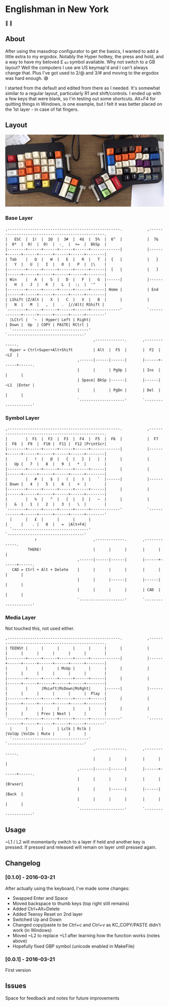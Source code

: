 Englishman in New York
===========================

:microphone: :tea:

About
------

After using the massdrop configurator to get the basics, I wanted to add a
little extra to my ergodox. Notably the Hyper hotkey, the press and hold,
and a way to have my beloved £ :pound: symbol available. Why not switch to a GB
layout? Well the computers I use are US keymap'd and I can't always change
that. Plus I've got used to 2/@ and 3/# and moving to the ergodox was hard
enough. :sweat_smile:

I started from the default and edited from there as I needed. It's somewhat
similar to a regular layout, particularly R1 and shift/controls. I ended up
with a few keys that were blank, so I'm testing out some shortcuts. Alt+F4 for
quitting things in Windows, is one example, but I felt it was better placed on 
the 1st layer - in case of fat fingers.

Layout
-------

![Layout](rl-layout.jpg "Isn't it lovely")

### Base Layer

```
,--------------------------------------------------.           ,--------------------------------------------------.
|   ESC  |  1!  |  2@  |  3#  |  4$  |  5%  |  6^  |           |  7&  |  8*  |  9(  |  0)  |  -_  |  +=  |  BkSp  |
|--------+------+------+------+------+-------------|           |------+------+------+------+------+------+--------|
| Tab    |   Q  |   W  |   E  |   R  |   T  |  {   |           |   }  |   Y  |   U  |   I  |   O  |   P  |  |\    |
|--------+------+------+------+------+------|  [   |           |   ]  |------+------+------+------+------+--------|
| Win    |   A  |   S  |   D  |   F  |   G  |------|           |------|   H  |   J  |   K  |   L  |  :;  |  '"    |
|--------+------+------+------+------+------| Home |           | End  |------+------+------+------+------+--------|
| LShift |Z/Alt |   X  |   C  |   V  |   B  |      |           |      |   N  |   M  |   ,  |   .  |//Alt| RShift |
`--------+------+------+------+------+-------------'           `-------------+------+------+------+------+--------'
  |LCtrl |  `~  | Hyper| Left | Right|                                       | Down |  Up  | COPY | PASTE| RCtrl |
  `----------------------------------'                                       `----------------------------------'
                                       ,-------------.       ,-------------.
  Hyper = Ctrl+Super+Alt+Shift         | Alt  |  F5  |       |  F2  | ~L2  |
                                ,------|------|------|       |------+------+------.
                                |      |      | PgUp |       | Ins  |      |      |
                                | Space| BkSp |------|       |------| ~L1  |Enter |
                                |      |      | PgDn |       | Del  |      |      |
                                `--------------------'       `--------------------'
``` 

### Symbol Layer

```
,--------------------------------------------------.           ,--------------------------------------------------.
|        |  F1  |  F2  |  F3  |  F4  |  F5  |  F6  |           |  F7  |  F8  |  F9  |  F10 |  F11 |  F12 |PrintScr|
|--------+------+------+------+------+-------------|           |------+------+------+------+------+------+--------|
|        |   !  |   @  |   {  |   }  |   |  |      |           |      |   Up |   7  |   8  |   9  |   *  |        |
|--------+------+------+------+------+------|      |           |      |------+------+------+------+------+--------|
|        |   #  |   $  |   (  |   )  |   `  |------|           |------| Down |   4  |   5  |   6  |   +  |        |
|--------+------+------+------+------+------|      |           |      |------+------+------+------+------+--------|
|        |   %  |   ^  |   [  |   ]  |   ~  |      |           |      |   &  |   1  |   2  |   3  |   \  |        |
`--------+------+------+------+------+-------------'           `-------------+------+------+------+------+--------'
  |      |   £  |      |      |      |                                       |      |    . |   0  |   =  |Alt+F4|
  `----------------------------------'                                       `----------------------------------'
             ↑                         ,-------------.       ,-------------.
          THERE!                       |      |      |       |      |      |
                                ,------|------|------|       |------+------+------.
   CAD = Ctrl + Alt + Delete    |      |      |      |       |      |      |      |
                                |      |      |------|       |------|      |      |
                                |      |      |      |       | CAD  |      |      |
                                `--------------------'       `--------------------'
```
### Media Layer

Not touched this, not used either.

```
,--------------------------------------------------.           ,--------------------------------------------------.
| TEENSY |      |      |      |      |      |      |           |      |      |      |      |      |      |        |
|--------+------+------+------+------+-------------|           |------+------+------+------+------+------+--------|
|        |      |      | MsUp |      |      |      |           |      |      |      |      |      |      |        |
|--------+------+------+------+------+------|      |           |      |------+------+------+------+------+--------|
|        |      |MsLeft|MsDown|MsRght|      |------|           |------|      |      |      |      |      |  Play  |
|--------+------+------+------+------+------|      |           |      |------+------+------+------+------+--------|
|        |      |      |      |      |      |      |           |      |      |      | Prev | Next |      |        |
`--------+------+------+------+------+-------------'           `-------------+------+------+------+------+--------'
  |      |      |      | Lclk | Rclk |                                       |VolUp |VolDn | Mute |      |      |
  `----------------------------------'                                       `----------------------------------'
                                       ,-------------.       ,-------------.
                                       |      |      |       |      |      |
                                ,------|------|------|       |------+------+------.
                                |      |      |      |       |      |      |Brwser|
                                |      |      |------|       |------|      |Back  |
                                |      |      |      |       |      |      |      |
                                `--------------------'       `--------------------'
```

Usage
------

~L1 / L2 will momentarily switch to a layer if held and another key is pressed.
If pressed and released will remain on layer until pressed again.


Changelog
-----------

### [0.1.0] - 2016-03-21

After actually using the keyboard, I've made some changes:

* Swapped Enter and Space
* Moved backspace to thumb keys (top right still remains)
* Added Ctrl+Alt+Delete
* Added Teensy Reset on 2nd layer
* Switched Up and Down
* Changed copy/paste to be Ctrl+c and Ctrl+v as KC_COPY/PASTE didn't work (in Windows)
* Moved ~L2 to replace +L1 after learning how the function works (notes above)
* Hopefully fixed GBP symbol (unicode enabled in MakeFile)

### [0.0.1] - 2016-03-21

First version


Issues
-------

Space for feedback and notes for future improvements


